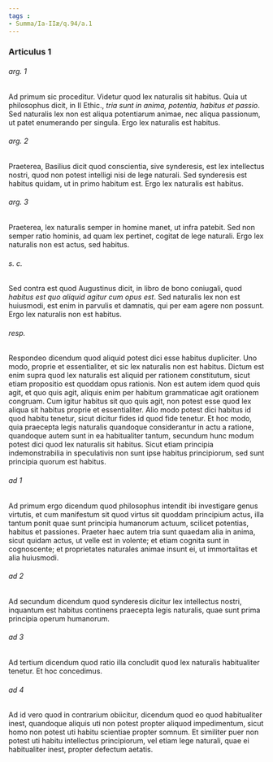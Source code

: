 ```yaml
---
tags : 
- Summa/Ia-IIæ/q.94/a.1
---
```


### Articulus 1

###### arg. 1
Ad primum sic proceditur. Videtur quod lex naturalis sit habitus. Quia ut philosophus dicit, in II Ethic., *tria sunt in anima, potentia, habitus et passio*. Sed naturalis lex non est aliqua potentiarum animae, nec aliqua passionum, ut patet enumerando per singula. Ergo lex naturalis est habitus.

###### arg. 2
Praeterea, Basilius dicit quod conscientia, sive synderesis, est lex intellectus nostri, quod non potest intelligi nisi de lege naturali. Sed synderesis est habitus quidam, ut in primo habitum est. Ergo lex naturalis est habitus.

###### arg. 3
Praeterea, lex naturalis semper in homine manet, ut infra patebit. Sed non semper ratio hominis, ad quam lex pertinet, cogitat de lege naturali. Ergo lex naturalis non est actus, sed habitus.

###### s. c.
Sed contra est quod Augustinus dicit, in libro de bono coniugali, quod *habitus est quo aliquid agitur cum opus est*. Sed naturalis lex non est huiusmodi, est enim in parvulis et damnatis, qui per eam agere non possunt. Ergo lex naturalis non est habitus.

###### resp.
Respondeo dicendum quod aliquid potest dici esse habitus dupliciter. Uno modo, proprie et essentialiter, et sic lex naturalis non est habitus. Dictum est enim supra quod lex naturalis est aliquid per rationem constitutum, sicut etiam propositio est quoddam opus rationis. Non est autem idem quod quis agit, et quo quis agit, aliquis enim per habitum grammaticae agit orationem congruam. Cum igitur habitus sit quo quis agit, non potest esse quod lex aliqua sit habitus proprie et essentialiter. Alio modo potest dici habitus id quod habitu tenetur, sicut dicitur fides id quod fide tenetur. Et hoc modo, quia praecepta legis naturalis quandoque considerantur in actu a ratione, quandoque autem sunt in ea habitualiter tantum, secundum hunc modum potest dici quod lex naturalis sit habitus. Sicut etiam principia indemonstrabilia in speculativis non sunt ipse habitus principiorum, sed sunt principia quorum est habitus.

###### ad 1
Ad primum ergo dicendum quod philosophus intendit ibi investigare genus virtutis, et cum manifestum sit quod virtus sit quoddam principium actus, illa tantum ponit quae sunt principia humanorum actuum, scilicet potentias, habitus et passiones. Praeter haec autem tria sunt quaedam alia in anima, sicut quidam actus, ut velle est in volente; et etiam cognita sunt in cognoscente; et proprietates naturales animae insunt ei, ut immortalitas et alia huiusmodi.

###### ad 2
Ad secundum dicendum quod synderesis dicitur lex intellectus nostri, inquantum est habitus continens praecepta legis naturalis, quae sunt prima principia operum humanorum.

###### ad 3
Ad tertium dicendum quod ratio illa concludit quod lex naturalis habitualiter tenetur. Et hoc concedimus.

###### ad 4
Ad id vero quod in contrarium obiicitur, dicendum quod eo quod habitualiter inest, quandoque aliquis uti non potest propter aliquod impedimentum, sicut homo non potest uti habitu scientiae propter somnum. Et similiter puer non potest uti habitu intellectus principiorum, vel etiam lege naturali, quae ei habitualiter inest, propter defectum aetatis.

